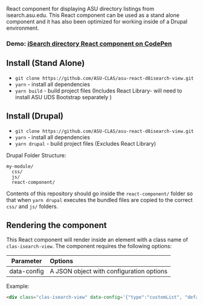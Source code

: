 React component for displaying ASU directory listings from isearch.asu.edu. This React component can be used as a stand alone component and it has also been optimized for working inside of a Drupal environment.

### Demo: <a href="https://codepen.io/tkilbour/pen/qBqQwRQ" target="blank">iSearch directory React component on CodePen</a>

## Install (Stand Alone)
* `git clone https://github.com/ASU-CLAS/asu-react-d8isearch-view.git`
* `yarn` - install all dependencies
* `yarn build` - build project files (Includes React Library- will need to install ASU UDS Bootstrap separately )


## Install (Drupal)
* `git clone https://github.com/ASU-CLAS/asu-react-d8isearch-view.git`
* `yarn` - install all dependencies
* `yarn drupal` - build project files (Excludes React Library)

Drupal Folder Structure:

```
my-module/
  css/
  js/
  react-component/
```

Contents of this repository should go inside the `react-component/` folder so that when `yarn drupal` executes the bundled files are copied to the correct `css/` and `js/` folders.


## Rendering the component

This React component will render inside an element with a class name of `clas-isearch-view`. The component requires the following options:

| Parameter     |  Options |
| ------------- | :------|
| data-config      | A JSON object with configuration options |


Example:

```html
<div class="clas-isearch-view" data-config='{"type":"customList", "defaultPhoto":"https://thecollege.asu.edu/profiles/openclas/modules/custom/clas_isearch/images/avatar.png", "testURL":"https://asudir-solr.asu.edu/asudir/directory/select?","displayType":"classic","ids":["kbeyer2","tkilbour","ckyriaka","rmkaw"],"sourceIds":[1409,1409,1409,1409],"classicOptionPhoto":false,"classicOptionTitle":false,"classicOptionDescription":false,"classicOptionEmail":false,"classicOptionPhone":false}'></div>
```
